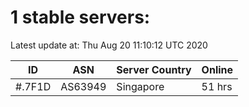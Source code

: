 # 1 stable servers:

Latest update at: Thu Aug 20 11:10:12 UTC 2020

| ID | ASN | Server Country | Online |
| -- | --- | -------------- | ------ |
| #.7F1D | AS63949 | Singapore | 51 hrs |


